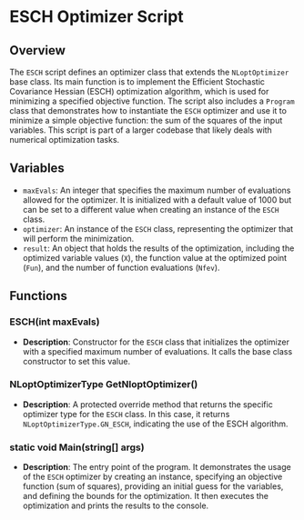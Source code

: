 # ESCH Optimizer Script

## Overview
The `ESCH` script defines an optimizer class that extends the `NLoptOptimizer` base class. Its main function is to implement the Efficient Stochastic Covariance Hessian (ESCH) optimization algorithm, which is used for minimizing a specified objective function. The script also includes a `Program` class that demonstrates how to instantiate the `ESCH` optimizer and use it to minimize a simple objective function: the sum of the squares of the input variables. This script is part of a larger codebase that likely deals with numerical optimization tasks.

## Variables
- `maxEvals`: An integer that specifies the maximum number of evaluations allowed for the optimizer. It is initialized with a default value of 1000 but can be set to a different value when creating an instance of the `ESCH` class.
- `optimizer`: An instance of the `ESCH` class, representing the optimizer that will perform the minimization.
- `result`: An object that holds the results of the optimization, including the optimized variable values (`X`), the function value at the optimized point (`Fun`), and the number of function evaluations (`Nfev`).

## Functions
### ESCH(int maxEvals)
- **Description**: Constructor for the `ESCH` class that initializes the optimizer with a specified maximum number of evaluations. It calls the base class constructor to set this value.

### NLoptOptimizerType GetNloptOptimizer()
- **Description**: A protected override method that returns the specific optimizer type for the `ESCH` class. In this case, it returns `NLoptOptimizerType.GN_ESCH`, indicating the use of the ESCH algorithm.

### static void Main(string[] args)
- **Description**: The entry point of the program. It demonstrates the usage of the `ESCH` optimizer by creating an instance, specifying an objective function (sum of squares), providing an initial guess for the variables, and defining the bounds for the optimization. It then executes the optimization and prints the results to the console.